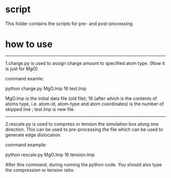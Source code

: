# script

This folder contains the scripts for pre- and post-processing

# how to use
---
1.charge.py is used to assign charge amount to specified atom type. (Now it is just for MgO)

command examle:

python charge.py MgO.lmp 16 test.lmp

MgO.lmp is the initial data file (old file); 16 (after which is the contents of atoms type, i.e. atom-id, atom-type and atom coordinates) is the number of skipped line ; test.lmp is new file.

---
2.rescale.py is used to compress or tension the simulation box along one direction. This can be used to pre-processing the file which can be used to generate edge dislocation.

command example:

python rescale.py MgO.lmp 16 tension.lmp

After this command, during running the python code. You should also type the compression or tension ratio.
